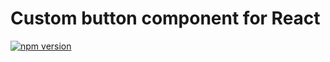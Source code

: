 # Custom button component for React

[![npm version](https://img.shields.io/npm/v/@grcnhml/custom-button)](https://www.npmjs.com/package/@grcnhml/custom-button)
